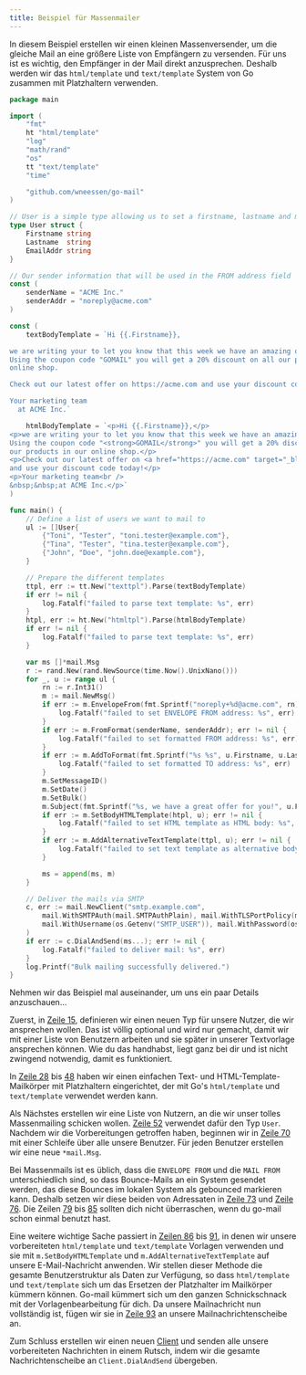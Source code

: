 ```yaml
---
title: Beispiel für Massenmailer
---
```


In diesem Beispiel erstellen wir einen kleinen Massenversender, um die gleiche Mail an eine größere Liste von Empfängern zu versenden. Für uns ist es wichtig, den Empfänger in der Mail direkt anzusprechen. Deshalb werden wir das `html/template` und `text/template` System von Go zusammen mit Platzhaltern verwenden.

```go
package main

import (
    "fmt"
    ht "html/template"
    "log"
    "math/rand"
    "os"
    tt "text/template"
    "time"

    "github.com/wneessen/go-mail"
)

// User is a simple type allowing us to set a firstname, lastname and mail address
type User struct {
    Firstname string
    Lastname  string
    EmailAddr string
}

// Our sender information that will be used in the FROM address field
const (
    senderName = "ACME Inc."
    senderAddr = "noreply@acme.com"
)

const (
    textBodyTemplate = `Hi {{.Firstname}},

we are writing your to let you know that this week we have an amazing offer for you.
Using the coupon code "GOMAIL" you will get a 20% discount on all our products in our
online shop.

Check out our latest offer on https://acme.com and use your discount code today!

Your marketing team
  at ACME Inc.`

    htmlBodyTemplate = `<p>Hi {{.Firstname}},</p>
<p>we are writing your to let you know that this week we have an amazing offer for you.
Using the coupon code "<strong>GOMAIL</strong>" you will get a 20% discount on all 
our products in our online shop.</p>
<p>Check out our latest offer on <a href="https://acme.com" target="_blank">https://acme.com</a>
and use your discount code today!</p>
<p>Your marketing team<br />
&nbsp;&nbsp;at ACME Inc.</p>`
)

func main() {
    // Define a list of users we want to mail to
    ul := []User{
        {"Toni", "Tester", "toni.tester@example.com"},
        {"Tina", "Tester", "tina.tester@example.com"},
        {"John", "Doe", "john.doe@example.com"},
    }

    // Prepare the different templates
    ttpl, err := tt.New("texttpl").Parse(textBodyTemplate)
    if err != nil {
        log.Fatalf("failed to parse text template: %s", err)
    }
    htpl, err := ht.New("htmltpl").Parse(htmlBodyTemplate)
    if err != nil {
        log.Fatalf("failed to parse text template: %s", err)
    }

    var ms []*mail.Msg
    r := rand.New(rand.NewSource(time.Now().UnixNano()))
    for _, u := range ul {
        rn := r.Int31()
        m := mail.NewMsg()
        if err := m.EnvelopeFrom(fmt.Sprintf("noreply+%d@acme.com", rn)); err != nil {
            log.Fatalf("failed to set ENVELOPE FROM address: %s", err)
        }
        if err := m.FromFormat(senderName, senderAddr); err != nil {
            log.Fatalf("failed to set formatted FROM address: %s", err)
        }
        if err := m.AddToFormat(fmt.Sprintf("%s %s", u.Firstname, u.Lastname), u.EmailAddr); err != nil {
            log.Fatalf("failed to set formatted TO address: %s", err)
        }
        m.SetMessageID()
        m.SetDate()
        m.SetBulk()
        m.Subject(fmt.Sprintf("%s, we have a great offer for you!", u.Firstname))
        if err := m.SetBodyHTMLTemplate(htpl, u); err != nil {
            log.Fatalf("failed to set HTML template as HTML body: %s", err)
        }
        if err := m.AddAlternativeTextTemplate(ttpl, u); err != nil {
            log.Fatalf("failed to set text template as alternative body: %s", err)
        }

        ms = append(ms, m)
    }

    // Deliver the mails via SMTP
    c, err := mail.NewClient("smtp.example.com",
        mail.WithSMTPAuth(mail.SMTPAuthPlain), mail.WithTLSPortPolicy(mail.TLSMandatory),
        mail.WithUsername(os.Getenv("SMTP_USER")), mail.WithPassword(os.Getenv("SMTP_PASS")),
    )
    if err := c.DialAndSend(ms...); err != nil {
        log.Fatalf("failed to deliver mail: %s", err)
    }
    log.Printf("Bulk mailing successfully delivered.")
}
```

Nehmen wir das Beispiel mal auseinander, um uns ein paar Details anzuschauen...

Zuerst, in [Zeile 15](#hl-0-15), definieren wir einen neuen Typ für unsere Nutzer, die wir ansprechen wollen. Das ist völlig optional und wird nur gemacht, damit wir mit einer Liste von Benutzern arbeiten und sie später in unserer Textvorlage ansprechen können. Wie du das handhabst, liegt ganz bei dir und ist nicht zwingend notwendig, damit es funktioniert.

In [Zeile 28](#hl-0-28) bis [48](#hl-0-48) haben wir einen einfachen Text- und HTML-Template-Mailkörper mit Platzhaltern eingerichtet, der mit Go's `html/template` und `text/template` verwendet werden kann.

Als Nächstes erstellen wir eine Liste von Nutzern, an die wir unser tolles Massenmailing schicken wollen. [Zeile 52](#hl-0-52) verwendet dafür den Typ `User`. Nachdem wir die Vorbereitungen getroffen haben, beginnen wir in [Zeile 70](#hl-0-70) mit einer Schleife über alle unsere Benutzer. Für jeden Benutzer erstellen wir eine neue `*mail.Msg`.

Bei Massenmails ist es üblich, dass die `ENVELOPE FROM` und die `MAIL FROM` unterschiedlich sind, so dass Bounce-Mails an ein System gesendet werden, das diese Bounces im lokalen System als gebounced markieren kann. Deshalb setzen wir diese beiden von Adressaten in [Zeile 73](#hl-0-73) und [Zeile 76](#hl-0-76). Die Zeilen [79](#hl-0-79) bis [85](#hl-0-85) sollten dich nicht überraschen, wenn du go-mail schon einmal benutzt hast.

Eine weitere wichtige Sache passiert in [Zeilen 86](#hl-0-86) bis [91](#hl-0-91), in denen wir unsere vorbereiteten `html/template` und `text/template` Vorlagen verwenden und sie mit `m.SetBodyHTMLTemplate` und `m.AddAlternativeTextTemplate` auf unsere E-Mail-Nachricht anwenden. Wir stellen dieser Methode die gesamte Benutzerstruktur als Daten zur Verfügung, so dass `html/template` und `text/template` sich um das Ersetzen der Platzhalter im Mailkörper kümmern können. Go-mail kümmert sich um den ganzen Schnickschnack mit der Vorlagenbearbeitung für dich. Da unsere Mailnachricht nun vollständig ist, fügen wir sie in [Zeile 93](#hl-0-93) an unsere Mailnachrichtenscheibe an.

Zum Schluss erstellen wir einen neuen [Client](/reference/client/) und senden alle unsere vorbereiteten Nachrichten in einem Rutsch, indem wir die gesamte Nachrichtenscheibe an `Client.DialAndSend` übergeben.